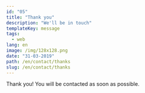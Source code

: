 ```yaml
---
id: "05"
title: "Thank you"
description: "We'll be in touch"
templateKey: message
tags:
  - web
lang: en
image: /img/128x128.png
date: "31-03-2019"
path: /en/contact/thanks
slug: /en/contact/thanks
---
```


Thank you! You will be contacted as soon as possible.
